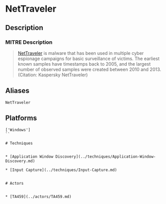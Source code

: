 
# NetTraveler

## Description

### MITRE Description

> [NetTraveler](https://attack.mitre.org/software/S0033) is malware that has been used in multiple cyber espionage campaigns for basic surveillance of victims. The earliest known samples have timestamps back to 2005, and the largest number of observed samples were created between 2010 and 2013. (Citation: Kaspersky NetTraveler)

## Aliases

```
NetTraveler
```

## Platforms

```
['Windows']
``

# Techniques


* [Application Window Discovery](../techniques/Application-Window-Discovery.md)

* [Input Capture](../techniques/Input-Capture.md)
    

# Actors


* [TA459](../actors/TA459.md)

